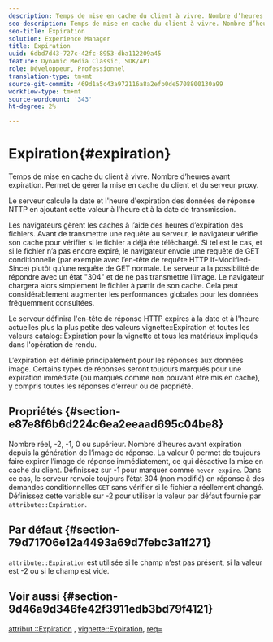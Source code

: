 ```yaml
---
description: Temps de mise en cache du client à vivre. Nombre d’heures avant expiration. Permet de gérer la mise en cache du client et du serveur proxy.
seo-description: Temps de mise en cache du client à vivre. Nombre d’heures avant expiration. Permet de gérer la mise en cache du client et du serveur proxy.
seo-title: Expiration
solution: Experience Manager
title: Expiration
uuid: 6dbd7d43-727c-42fc-8953-dba112209a45
feature: Dynamic Media Classic, SDK/API
role: Développeur, Professionnel
translation-type: tm+mt
source-git-commit: 469d1a5c43a972116a8a2efb0de5708800130a99
workflow-type: tm+mt
source-wordcount: '343'
ht-degree: 2%

---
```



# Expiration{#expiration}

Temps de mise en cache du client à vivre. Nombre d’heures avant expiration. Permet de gérer la mise en cache du client et du serveur proxy.

Le serveur calcule la date et l&#39;heure d&#39;expiration des données de réponse NTTP en ajoutant cette valeur à l&#39;heure et à la date de transmission.

Les navigateurs gèrent les caches à l’aide des heures d’expiration des fichiers. Avant de transmettre une requête au serveur, le navigateur vérifie son cache pour vérifier si le fichier a déjà été téléchargé. Si tel est le cas, et si le fichier n’a pas encore expiré, le navigateur envoie une requête de GET conditionnelle (par exemple avec l’en-tête de requête HTTP If-Modified-Since) plutôt qu’une requête de GET normale. Le serveur a la possibilité de répondre avec un état &quot;304&quot; et de ne pas transmettre l’image. Le navigateur chargera alors simplement le fichier à partir de son cache. Cela peut considérablement augmenter les performances globales pour les données fréquemment consultées.

Le serveur définira l&#39;en-tête de réponse HTTP expires à la date et à l&#39;heure actuelles plus la plus petite des valeurs vignette::Expiration et toutes les valeurs catalog::Expiration pour la vignette et tous les matériaux impliqués dans l&#39;opération de rendu.

L’expiration est définie principalement pour les réponses aux données image. Certains types de réponses seront toujours marqués pour une expiration immédiate (ou marqués comme non pouvant être mis en cache), y compris toutes les réponses d’erreur ou de propriété.

## Propriétés {#section-e87e8f6b6d224c6ea2eeaad695c04be8}

Nombre réel, -2, -1, 0 ou supérieur. Nombre d’heures avant expiration depuis la génération de l’image de réponse. La valeur 0 permet de toujours faire expirer l’image de réponse immédiatement, ce qui désactive la mise en cache du client. Définissez sur -1 pour marquer comme `never expire`. Dans ce cas, le serveur renvoie toujours l’état 304 (non modifié) en réponse à des demandes conditionnelles `GET` sans vérifier si le fichier a réellement changé. Définissez cette variable sur -2 pour utiliser la valeur par défaut fournie par `attribute::Expiration`.

## Par défaut {#section-79d71706e12a4493a69d7febc3a1f271}

`attribute::Expiration` est utilisée si le champ n’est pas présent, si la valeur est -2 ou si le champ est vide.

## Voir aussi {#section-9d46a9d346fe42f3911edb3bd79f4121}

[attribut ::Expiration](../../../../../ir-api/material-cat/image-rendering-api-ref/c-ir-material-catalog/c-ir-attributes-reference/r-ir-expiration.md#reference-0f68ad8199c64bd4bc8d27dd78b7d996) ,  [vignette::Expiration](../../../../../ir-api/material-cat/image-rendering-api-ref/c-ir-material-catalog/c-ir-vignette-map-reference/r-ir-expiration-vignette.md#reference-df80829da93e4c0ab3f97a1792d9c74c),  [req=](../../../../../ir-api/http-protocol/image-rendering-api-ref/c-ir-http-protocol-ref/c-ir-http-protocol-command-reference/r-ir-req.md#reference-792b1a663fb64261bd2de2a209b847fb)
